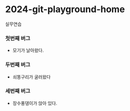 # 2024-git-playground-home
실무연습


### 첫번째 버그
- 모기가 날아왔다.

### 두번째 버그
- 쇠똥구리가 굴러왔다

### 세번째 버그
- 장수풍뎅이가 앉아 있다.
